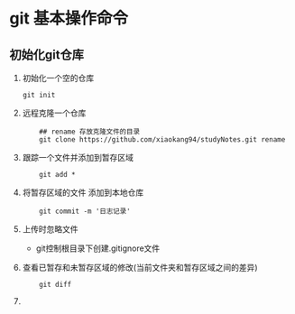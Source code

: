 # git 基本操作命令 #
## 初始化git仓库 ##
1. 初始化一个空的仓库

	``` shell
	git init
	``` 
2. 远程克隆一个仓库

	```shell
		## rename 存放克隆文件的目录
		git clone https://github.com/xiaokang94/studyNotes.git rename 
	```
3. 跟踪一个文件并添加到暂存区域
	
	```linux
		git add *
	``` 
4. 将暂存区域的文件 添加到本地仓库
	```shell
		git commit -m '日志记录'	
	```
5. 上传时忽略文件
	- git控制根目录下创建.gitignore文件

6. 查看已暂存和未暂存区域的修改(当前文件夹和暂存区域之间的差异)
	```shell
		git diff
	```
7.
  

